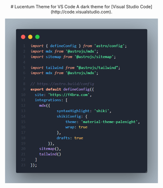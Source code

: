 <div align="center">
# Lucentum Theme for VS Code
A dark theme for [Visual Studio Code](http://code.visualstudio.com).

![lucentum-logotype](images/code.png)

</div>
